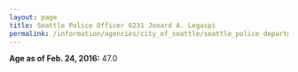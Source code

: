 ```yaml
---
layout: page
title: Seattle Police Officer 6231 Jonard A. Legaspi
permalink: /information/agencies/city_of_seattle/seattle_police_department/copbook/6231/
---
```


**Age as of Feb. 24, 2016:** 47.0

